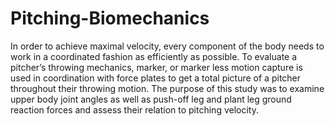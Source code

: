 # Pitching-Biomechanics

In order to achieve maximal velocity, every component of the body needs to work in a coordinated fashion as efficiently as possible. To evaluate a pitcher’s throwing mechanics, marker, or marker less motion capture is used in coordination with force plates to get a total picture of a pitcher throughout their throwing motion. The purpose of this study was to examine upper body joint angles as well as push-off leg and plant leg ground reaction forces and assess their relation to pitching velocity. 
